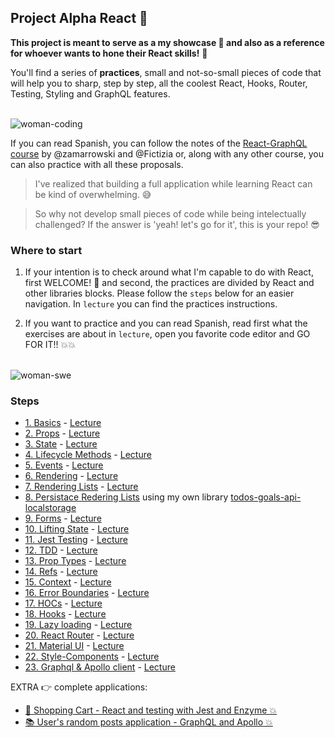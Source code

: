 ## Project Alpha React 🦄 
**This project is meant to serve as a my showcase 💅 and also as a reference for whoever wants to hone their React skills!** 🚀

You'll find a series of **practices**, small and not-so-small pieces of code that will help you to sharp, step by step, all the coolest React, Hooks, Router, Testing, Styling and GraphQL features.

<br>
<span>
    <img src='https://media.giphy.com/media/3oEdv2vgyPH1PVeS2I/giphy.gif' alt="woman-coding"/>
</span>
</br>

If you can read Spanish, you can follow the notes of the [React-GraphQL course](https://github.com/zamarrowski/Curso-React-Redux) by @zamarrowski and @Fictizia or, along with any other course, you can also practice with all these proposals.

> I've realized that building a full application while learning React can be kind of overwhelming. 😅

> So why not develop small pieces of code while being intelectually challenged? If the answer is 'yeah! let's go for it', this is your repo! 😎

### Where to start
1. If your intention is to check around what I'm capable to do with React, first WELCOME! 🥰 and second, the practices are divided by React and other libraries blocks. 
Please follow the `steps` below for an easier navigation. In `lecture` you can find the practices instructions.

2. If you want to practice and you can read Spanish, read first what the exercises are about in `lecture`, open you favorite code editor and GO FOR IT!! 💥💥

<br>
<span>
    <img src='https://media.giphy.com/media/ekjmhJUGHJm7FC4Juo/giphy.gif' alt="woman-swe"/>
</span>
</br>

### Steps

- [1. Basics](https://github.com/KoolTheba/projectAlpha_react/tree/master/src/components/1.basics) - [Lecture](https://github.com/zamarrowski/Curso-React-Redux/blob/master/modulo2/render.md)
- [2. Props](https://github.com/KoolTheba/projectAlpha_react/tree/master/src/components/2.props) - [Lecture](https://github.com/zamarrowski/Curso-React-Redux/blob/master/modulo2/props.md)
- [3. State](https://github.com/KoolTheba/projectAlpha_react/tree/master/src/components/3.state) - [Lecture](https://github.com/zamarrowski/Curso-React-Redux/blob/master/modulo2/state.md)
- [4. Lifecycle Methods](https://github.com/KoolTheba/projectAlpha_react/tree/master/src/components/4.lifeCycle) - [Lecture](https://github.com/zamarrowski/Curso-React-Redux/blob/master/modulo2/lifecycle.md)
- [5. Events](https://github.com/KoolTheba/projectAlpha_react/tree/master/src/components/5.events) - [Lecture](https://github.com/zamarrowski/Curso-React-Redux/blob/master/modulo2/events.md)
- [6. Rendering](https://github.com/KoolTheba/projectAlpha_react/tree/master/src/components/6.rendering) - [Lecture](https://github.com/zamarrowski/Curso-React-Redux/blob/master/modulo2/conditionalRender.md)
- [7. Rendering Lists](https://github.com/KoolTheba/projectAlpha_react/tree/master/src/components/7.renderingLists) - [Lecture](https://github.com/zamarrowski/Curso-React-Redux/blob/master/modulo2/renderList.md)
- [8. Persistace Redering Lists](https://github.com/KoolTheba/projectAlpha_react/tree/master/src/components/8.persistance_renderingLists) using my own library [todos-goals-api-localstorage](https://github.com/KoolTheba/todos-goals-api-localstorage)
- [9. Forms](https://github.com/KoolTheba/projectAlpha_react/tree/master/src/components/9.forms) - [Lecture](https://github.com/zamarrowski/Curso-React-Redux/blob/master/modulo2/forms.md)
- [10. Lifting State](https://github.com/KoolTheba/projectAlpha_react/tree/master/src/components/10.liftingState) - [Lecture](https://github.com/zamarrowski/Curso-React-Redux/blob/master/modulo2/state2.md)
- [11. Jest Testing](https://github.com/KoolTheba/projectAlpha_react/tree/master/src/components/11.jestTesting) - [Lecture](https://github.com/zamarrowski/Curso-React-Redux/blob/master/testing/jest.md)
- [12. TDD](https://github.com/KoolTheba/projectAlpha_react/tree/master/src/components/12.tdd) - [Lecture](https://github.com/zamarrowski/Curso-React-Redux/blob/master/testing/unit.md)
- [13. Prop Types](https://github.com/KoolTheba/projectAlpha_react/tree/master/src/components/13.propTypes) - [Lecture](https://github.com/zamarrowski/Curso-React-Redux/blob/master/modulo3/proptypes.md)
- [14. Refs](https://github.com/KoolTheba/projectAlpha_react/tree/master/src/components/14.refs) - [Lecture](https://github.com/zamarrowski/Curso-React-Redux/blob/master/modulo3/refs.md)
- [15. Context](https://github.com/KoolTheba/projectAlpha_react/tree/master/src/components/15.context) - [Lecture](https://github.com/zamarrowski/Curso-React-Redux/blob/master/modulo3/context.md)
- [16. Error Boundaries](https://github.com/KoolTheba/projectAlpha_react/tree/master/src/components/16.errorBoundaries) - [Lecture](https://github.com/zamarrowski/Curso-React-Redux/blob/master/modulo3/errorboundaries.md)
- [17. HOCs](https://github.com/KoolTheba/projectAlpha_react/tree/master/src/components/17.hocs) - [Lecture](https://github.com/zamarrowski/Curso-React-Redux/blob/master/modulo3/hoc.md)
- [18. Hooks](https://github.com/KoolTheba/projectAlpha_react/tree/master/src/components/18.hooks) - [Lecture](https://github.com/zamarrowski/Curso-React-Redux/blob/master/modulo3/hooks.md)
- [19. Lazy loading](https://github.com/KoolTheba/projectAlpha_react/tree/master/src/components/19.lazy) - [Lecture](https://github.com/zamarrowski/Curso-React-Redux/blob/master/modulo3/lazySuspense.md)
- [20. React Router](https://github.com/KoolTheba/projectAlpha_react/tree/master/src/components/20.router) - [Lecture](https://github.com/zamarrowski/Curso-React-Redux/blob/master/modulo4/react-router.md)
- [21. Material UI](https://github.com/KoolTheba/projectAlpha_react/tree/master/src/components/21.materialUI) - [Lecture](https://github.com/zamarrowski/Curso-React-Redux/blob/master/modulo4/material-ui.md)
- [22. Style-Components](https://github.com/KoolTheba/projectAlpha_react/tree/master/src/components/22.styled-components) - [Lecture](https://github.com/zamarrowski/Curso-React-Redux/blob/master/modulo4/styled-components.md)
- [23. Graphql & Apollo client](https://github.com/KoolTheba/projectAlpha_react/tree/master/src/components/23.graphql_apollo) - [Lecture](https://github.com/zamarrowski/Curso-React-Redux/blob/master/graphql/intro.md)

EXTRA 👉 complete applications:
- [🛒 Shopping Cart - React and testing with Jest and Enzyme 💥](https://github.com/KoolTheba/shopping-cart-react)
- [📚 User's random posts application - GraphQL and Apollo 💥](https://github.com/KoolTheba/graphql-apollo-users-posts)





